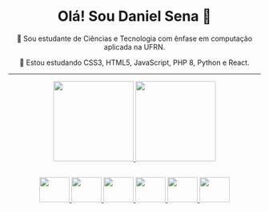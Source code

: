 <div align="center">
  <h1>Olá! Sou Daniel Sena 👋</h1>
  <p>🔭 Sou estudante de Ciências e Tecnologia com ênfase em computação aplicada na UFRN.</p>
  <p>🌱 Estou estudando CSS3, HTML5, JavaScript, PHP 8, Python e React.</p>
</div>
<hr>
<div align="center">
  <a href = "https://github.com/Daniel-sena-dev">
  <img height="160em" src="https://github-readme-stats-sigma-five.vercel.app/api?username=Daniel-sena-dev&show_icons=true&theme=dark&include_all_commits=true&count_private=true"/>
  <img height="160em" src="https://github-readme-stats-sigma-five.vercel.app/api/top-langs/?username=Daniel-sena-dev&layout=compact&langs_count=7&theme=dark"/>
</div>

##
<div align="center">
  <a href = "https://github.com/Daniel-sena-dev">
  <img height="50" width="60" src="https://cdn.jsdelivr.net/gh/devicons/devicon/icons/css3/css3-original.svg" />
  <img height="50" width="60" src="https://cdn.jsdelivr.net/gh/devicons/devicon/icons/html5/html5-original.svg" />
  <img height="50" width="60" src="https://cdn.jsdelivr.net/gh/devicons/devicon/icons/javascript/javascript-original.svg" />
  <img height="50" width="60" src="https://cdn.jsdelivr.net/gh/devicons/devicon/icons/php/php-original.svg" />
  <img height="50" width="60" src="https://cdn.jsdelivr.net/gh/devicons/devicon/icons/python/python-original.svg" />
  <img height="50" width="60" src="https://cdn.jsdelivr.net/gh/devicons/devicon/icons/react/react-original.svg" />
</div>        
